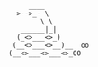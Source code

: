            ____
        >-->_- \
              \ \
         ______|_|
        (_<>___<>_)
       (__<>___<>__)__  oo
      (__<>___<>___<>_00
